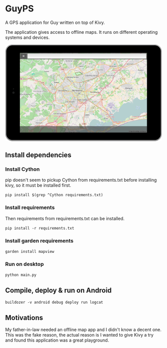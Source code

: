 # GuyPS
A GPS application for Guy written on top of Kivy.

The application gives access to offline maps. It runs on different operating systems and devices.

![Screenshot](https://raw.githubusercontent.com/AndreMiras/GuyPS/master/screenshots/preview_nexus7.png)

## Install dependencies

### Install Cython
pip doesn't seem to pickup Cython from requirements.txt before installing kivy, so it must be installed first.

    pip install $(grep ^Cython requirements.txt)

### Install requirements
Then requirements from requirements.txt can be installed.

    pip install -r requirements.txt

### Install garden requirements

    garden install mapview

### Run on desktop

    python main.py

## Compile, deploy & run on Android

    buildozer -v android debug deploy run logcat

## Motivations

My father-in-law needed an offline map app and I didn't know a decent one. This was the fake reason, the actual reason is I wanted to give Kivy a try and found this application was a great playground.
